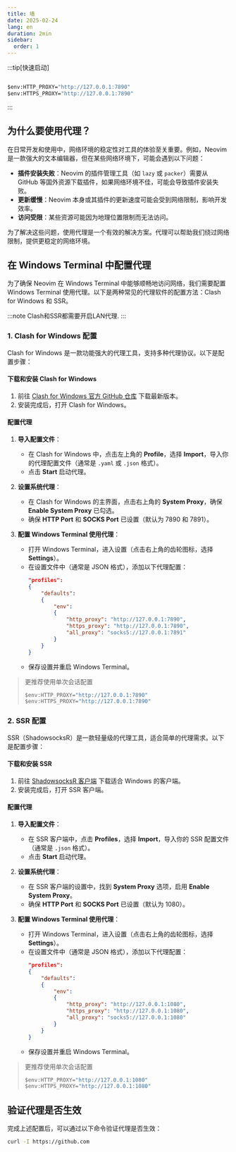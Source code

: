 ```yaml
---
title: 墙
date: 2025-02-24
lang: en
duration: 2min
sidebar:
  order: 1
---
```


:::tip[快速启动]

```cmd

$env:HTTP_PROXY="http://127.0.0.1:7890"
$env:HTTPS_PROXY="http://127.0.0.1:7890"
```

:::

## 为什么要使用代理？

在日常开发和使用中，网络环境的稳定性对工具的体验至关重要。例如，Neovim 是一款强大的文本编辑器，但在某些网络环境下，可能会遇到以下问题：

- **插件安装失败**：Neovim 的插件管理工具（如 `lazy` 或 `packer`）需要从 GitHub 等国外资源下载插件，如果网络环境不佳，可能会导致插件安装失败。
- **更新缓慢**：Neovim 本身或其插件的更新速度可能会受到网络限制，影响开发效率。
- **访问受限**：某些资源可能因为地理位置限制而无法访问。

为了解决这些问题，使用代理是一个有效的解决方案。代理可以帮助我们绕过网络限制，提供更稳定的网络环境。

## 在 Windows Terminal 中配置代理

为了确保 Neovim 在 Windows Terminal 中能够顺畅地访问网络，我们需要配置 Windows Terminal 使用代理。以下是两种常见的代理软件的配置方法：Clash for Windows 和 SSR。

:::note
Clash和SSR都需要开启LAN代理.
:::

### 1. Clash for Windows 配置

Clash for Windows 是一款功能强大的代理工具，支持多种代理协议。以下是配置步骤：

#### 下载和安装 Clash for Windows

1. 前往 [Clash for Windows 官方 GitHub 仓库](https://github.com/FoyterClash/Clash-for-Windows) 下载最新版本。
2. 安装完成后，打开 Clash for Windows。

#### 配置代理

1. **导入配置文件**：

   - 在 Clash for Windows 中，点击左上角的 **Profile**，选择 **Import**，导入你的代理配置文件（通常是 `.yaml` 或 `.json` 格式）。
   - 点击 **Start** 启动代理。

2. **设置系统代理**：

   - 在 Clash for Windows 的主界面，点击右上角的 **System Proxy**，确保 **Enable System Proxy** 已勾选。
   - 确保 **HTTP Port** 和 **SOCKS Port** 已设置（默认为 7890 和 7891）。

3. **配置 Windows Terminal 使用代理**：

   - 打开 Windows Terminal，进入设置（点击右上角的齿轮图标，选择 **Settings**）。
   - 在设置文件中（通常是 JSON 格式），添加以下代理配置：
     ```json
     "profiles":
     {
         "defaults":
         {
             "env":
             {
                 "http_proxy": "http://127.0.0.1:7890",
                 "https_proxy": "http://127.0.0.1:7890",
                 "all_proxy": "socks5://127.0.0.1:7891"
             }
         }
     }
     ```
   - 保存设置并重启 Windows Terminal。

> 更推荐使用单次会话配置
>
> ```cmd
> $env:HTTP_PROXY="http://127.0.0.1:7890"
> $env:HTTPS_PROXY="http://127.0.0.1:7890"
> ```

### 2. SSR 配置

SSR（ShadowsocksR）是一款轻量级的代理工具，适合简单的代理需求。以下是配置步骤：

#### 下载和安装 SSR

1. 前往 [ShadowsocksR 客户端](https://github.com/shadowsocksrr) 下载适合 Windows 的客户端。
2. 安装完成后，打开 SSR 客户端。

#### 配置代理

1. **导入配置文件**：

   - 在 SSR 客户端中，点击 **Profiles**，选择 **Import**，导入你的 SSR 配置文件（通常是 `.json` 格式）。
   - 点击 **Start** 启动代理。

2. **设置系统代理**：

   - 在 SSR 客户端的设置中，找到 **System Proxy** 选项，启用 **Enable System Proxy**。
   - 确保 **HTTP Port** 和 **SOCKS Port** 已设置（默认为 1080）。

3. **配置 Windows Terminal 使用代理**：
   - 打开 Windows Terminal，进入设置（点击右上角的齿轮图标，选择 **Settings**）。
   - 在设置文件中（通常是 JSON 格式），添加以下代理配置：
     ```json
     "profiles":
     {
         "defaults":
         {
             "env":
             {
                 "http_proxy": "http://127.0.0.1:1080",
                 "https_proxy": "http://127.0.0.1:1080",
                 "all_proxy": "socks5://127.0.0.1:1080"
             }
         }
     }
     ```
   - 保存设置并重启 Windows Terminal。

> 更推荐使用单次会话配置
>
> ```cmd
> $env:HTTP_PROXY="http://127.0.0.1:1080"
> $env:HTTPS_PROXY="http://127.0.0.1:1080"
> ```

## 验证代理是否生效

完成上述配置后，可以通过以下命令验证代理是否生效：

```bash
curl -I https://github.com
```
